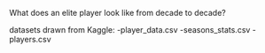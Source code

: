 What does an elite player look like from decade to decade?

datasets drawn from Kaggle:
    -player_data.csv
    -seasons_stats.csv
    -players.csv
